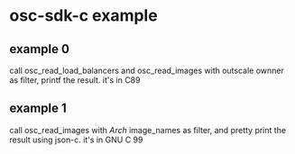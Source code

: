 # osc-sdk-c example

## example 0

call osc_read_load_balancers and osc_read_images with outscale ownner as filter,
printf the result.
it's in C89

## example 1

call osc_read_images with *Arch* image_names as filter, and pretty print the result using json-c.
it's in GNU C 99

